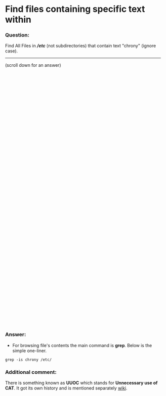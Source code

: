 #  Find files containing specific text within

### Question:
Find All Files in ***/etc*** (not subdirectories) that contain text "chrony" (ignore case).

***
(scroll down for an answer)

<br/><br/><br/><br/><br/><br/><br/><br/><br/><br/><br/><br/><br/><br/><br/><br/><br/><br/><br/><br/><br/><br/><br/><br/>
<br/><br/><br/><br/><br/><br/><br/><br/><br/><br/><br/><br/><br/><br/><br/><br/><br/><br/><br/><br/><br/><br/><br/><br/>

### Answer:

* For browsing file's contents the main command is **grep**. Below is the simple one-liner.

```
grep -is chrony /etc/
```


### Additional comment:

There is something known as **UUOC** which stands for **Unnecessary use of CAT**. It got its own history and is mentioned
separately <a href="https://en.wikipedia.org/wiki/Cat_(Unix)#Useless_use_of_cat">wiki</a>.